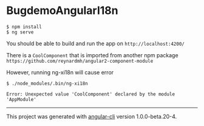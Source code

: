 # BugdemoAngularI18n

```
$ npm install
$ ng serve
```

You should be able to build and run the app on `http://localhost:4200/`

There is a `CoolComponent` that is imported from another npm package `https://github.com/reynardmh/angular2-component-module`

However, running ng-xi18n will cause error

```
$ ./node_modules/.bin/ng-xi18n

Error: Unexpected value 'CoolComponent' declared by the module 'AppModule'
```

---
This project was generated with [angular-cli](https://github.com/angular/angular-cli) version 1.0.0-beta.20-4.

